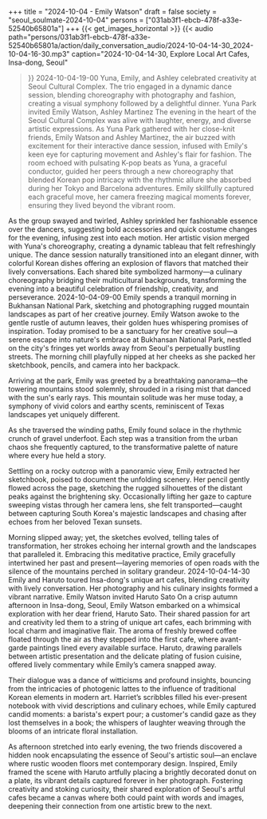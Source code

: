 +++
title = "2024-10-04 - Emily Watson"
draft = false
society = "seoul_soulmate-2024-10-04"
persons = ["031ab3f1-ebcb-478f-a33e-52540b65801a"]
+++
{{< get_images_horizontal >}}
{{< audio
    path="persons/031ab3f1-ebcb-478f-a33e-52540b65801a/action/daily_conversation_audio/2024-10-04-14-30_2024-10-04-16-30.mp3" 
    caption="2024-10-04-14-30, Explore Local Art Cafes, Insa-dong, Seoul"
>}}
2024-10-04-19-00
Yuna, Emily, and Ashley celebrated creativity at Seoul Cultural Complex. The trio engaged in a dynamic dance session, blending choreography with photography and fashion, creating a visual symphony followed by a delightful dinner.
Yuna Park invited Emily Watson, Ashley Martinez
The evening in the heart of the Seoul Cultural Complex was alive with laughter, energy, and diverse artistic expressions. As Yuna Park gathered with her close-knit friends, Emily Watson and Ashley Martinez, the air buzzed with excitement for their interactive dance session, infused with Emily's keen eye for capturing movement and Ashley's flair for fashion. The room echoed with pulsating K-pop beats as Yuna, a graceful conductor, guided her peers through a new choreography that blended Korean pop intricacy with the rhythmic allure she absorbed during her Tokyo and Barcelona adventures. Emily skillfully captured each graceful move, her camera freezing magical moments forever, ensuring they lived beyond the vibrant room.

As the group swayed and twirled, Ashley sprinkled her fashionable essence over the dancers, suggesting bold accessories and quick costume changes for the evening, infusing zest into each motion. Her artistic vision merged with Yuna's choreography, creating a dynamic tableau that felt refreshingly unique. The dance session naturally transitioned into an elegant dinner, with colorful Korean dishes offering an explosion of flavors that matched their lively conversations. Each shared bite symbolized harmony—a culinary choreography bridging their multicultural backgrounds, transforming the evening into a beautiful celebration of friendship, creativity, and perseverance.
2024-10-04-09-00
Emily spends a tranquil morning in Bukhansan National Park, sketching and photographing rugged mountain landscapes as part of her creative journey.
Emily Watson awoke to the gentle rustle of autumn leaves, their golden hues whispering promises of inspiration. Today promised to be a sanctuary for her creative soul—a serene escape into nature's embrace at Bukhansan National Park, nestled on the city's fringes yet worlds away from Seoul's perpetually bustling streets. The morning chill playfully nipped at her cheeks as she packed her sketchbook, pencils, and camera into her backpack.

Arriving at the park, Emily was greeted by a breathtaking panorama—the towering mountains stood solemnly, shrouded in a rising mist that danced with the sun's early rays. This mountain solitude was her muse today, a symphony of vivid colors and earthy scents, reminiscent of Texas landscapes yet uniquely different.

As she traversed the winding paths, Emily found solace in the rhythmic crunch of gravel underfoot. Each step was a transition from the urban chaos she frequently captured, to the transformative palette of nature where every hue held a story.

Settling on a rocky outcrop with a panoramic view, Emily extracted her sketchbook, poised to document the unfolding scenery. Her pencil gently flowed across the page, sketching the rugged silhouettes of the distant peaks against the brightening sky. Occasionally lifting her gaze to capture sweeping vistas through her camera lens, she felt transported—caught between capturing South Korea's majestic landscapes and chasing after echoes from her beloved Texan sunsets.

Morning slipped away; yet, the sketches evolved, telling tales of transformation, her strokes echoing her internal growth and the landscapes that paralleled it. Embracing this meditative practice, Emily gracefully intertwined her past and present—layering memories of open roads with the silence of the mountains perched in solitary grandeur.
2024-10-04-14-30
Emily and Haruto toured Insa-dong's unique art cafes, blending creativity with lively conversation. Her photography and his culinary insights formed a vibrant narrative.
Emily Watson invited Haruto Sato
On a crisp autumn afternoon in Insa-dong, Seoul, Emily Watson embarked on a whimsical exploration with her dear friend, Haruto Sato. Their shared passion for art and creativity led them to a string of unique art cafes, each brimming with local charm and imaginative flair. The aroma of freshly brewed coffee floated through the air as they stepped into the first cafe, where avant-garde paintings lined every available surface. Haruto, drawing parallels between artistic presentation and the delicate plating of fusion cuisine, offered lively commentary while Emily’s camera snapped away. 

Their dialogue was a dance of witticisms and profound insights, bouncing from the intricacies of photogenic lattes to the influence of traditional Korean elements in modern art. Harriet’s scribbles filled his ever-present notebook with vivid descriptions and culinary echoes, while Emily captured candid moments: a barista's expert pour; a customer's candid gaze as they lost themselves in a book; the whispers of laughter weaving through the blooms of an intricate floral installation.

As afternoon stretched into early evening, the two friends discovered a hidden nook encapsulating the essence of Seoul's artistic soul—an enclave where rustic wooden floors met contemporary design. Inspired, Emily framed the scene with Haruto artfully placing a brightly decorated donut on a plate, its vibrant details captured forever in her photograph. Fostering creativity and stoking curiosity, their shared exploration of Seoul's artful cafes became a canvas where both could paint with words and images, deepening their connection from one artistic brew to the next.
